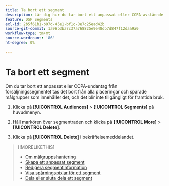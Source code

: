 ```yaml
---
title: Ta bort ett segment
description: Lär dig hur du tar bort ett anpassat eller CCPA-avstående från försäljningssegment.
feature: DSP Segments
exl-id: 2b5f61b1-b07d-45e1-bf1c-8e7c25ead42b
source-git-commit: 1a98b3ba7c37a768825e9e48db7d847f12daa9a0
workflow-type: tm+mt
source-wordcount: '86'
ht-degree: 0%

---
```


# Ta bort ett segment

Om du tar bort ett anpassat eller CCPA-undantag från försäljningssegmentet tas det bort från alla placeringar och sparade målgrupper som innehåller det, och det blir inte tillgängligt för framtida bruk.

1. Klicka på **[!UICONTROL Audiences]** > **[!UICONTROL Segments]** på huvudmenyn.

1. Håll markören över segmentraden och klicka på **[!UICONTROL More]** > **[!UICONTROL Delete]**.

1. Klicka på **[!UICONTROL Delete]** i bekräftelsemeddelandet.

>[!MORELIKETHIS]
>
>* [Om målgruppshantering](audience-about.md)
>* [Skapa ett anpassat segment](custom-segment-create.md)
>* [Redigera segmentinformation](segment-edit.md)
>* [Visa spårningspixlar för ett segment](segment-view-pixels.md)
>* [Dela eller sluta dela ett segment](segment-share.md)
